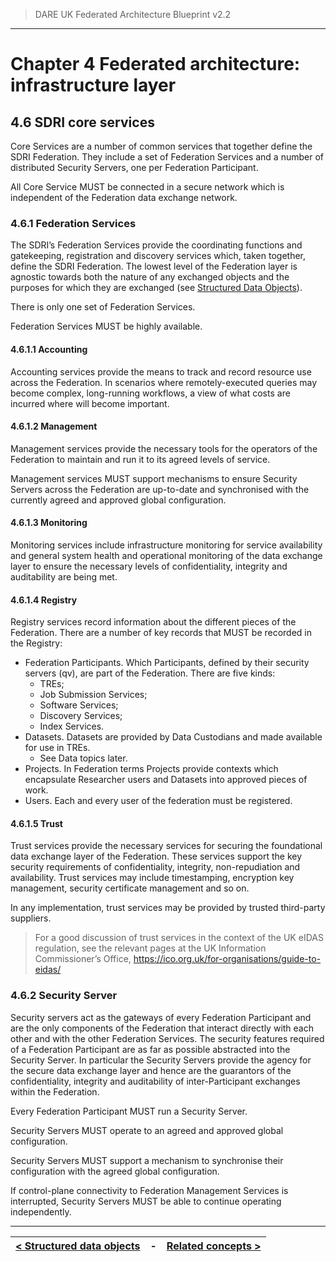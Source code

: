 > DARE UK Federated Architecture Blueprint  v2.2
----

# Chapter 4 Federated architecture: infrastructure layer
## 4.6 SDRI core services

Core Services are a number of common services that together define the SDRI Federation. They include a set of Federation Services and a number of distributed Security Servers, one per Federation Participant. 

All Core Service MUST be connected in a secure network which is independent of the Federation data exchange network.

### 4.6.1 Federation Services

The SDRI’s Federation Services provide the coordinating functions and gatekeeping, registration and discovery services which, taken together, define the SDRI Federation. The lowest level of the Federation layer is agnostic towards both the nature of any exchanged objects and the purposes for which they are exchanged (see [Structured Data Objects](4_5_Structured_Data_Objects.md)).

There is only one set of Federation Services.

Federation Services MUST be highly available.

#### 4.6.1.1 Accounting
Accounting services provide the means to track and record resource use across the Federation. In scenarios where remotely-executed queries may become complex, long-running workflows, a view of what costs are incurred where will become important.

#### 4.6.1.2 Management

Management services provide the necessary tools for the operators of the Federation to maintain and run it to its agreed levels of service.

Management services MUST support mechanisms to ensure Security Servers across the Federation are up-to-date and synchronised with the currently agreed and approved global configuration.

#### 4.6.1.3 Monitoring

Monitoring services include infrastructure monitoring for service availability and general system health and operational monitoring of the data exchange layer to ensure the necessary levels of confidentiality, integrity and auditability are being met.

#### 4.6.1.4 Registry

Registry services record information about the different pieces of the Federation. There are a number of key records that MUST be recorded in the Registry:

 * Federation Participants. Which Participants, defined by their security servers (qv), are part of the Federation. There are five kinds:
   - TREs;
   - Job Submission Services;
   - Software Services;
   - Discovery Services;
   - Index Services.
 * Datasets. Datasets are provided by Data Custodians and made available for use in TREs.
   - See Data topics later. 
 * Projects. In Federation terms Projects provide contexts which encapsulate Researcher users and Datasets into approved pieces of work.
 * Users. Each and every user of the federation must be registered.

#### 4.6.1.5 Trust

Trust services provide the necessary services for securing the foundational data exchange layer of the Federation. These services support the key security requirements of confidentiality, integrity, non-repudiation and availability. Trust services may include timestamping, encryption key management, security certificate management and so on.

In any implementation, trust services may be provided by trusted third-party suppliers.
> For a good discussion of trust services in the context of the UK eIDAS regulation, see the relevant pages at the UK Information Commissioner’s Office, https://ico.org.uk/for-organisations/guide-to-eidas/

### 4.6.2 Security Server

Security servers act as the gateways of every Federation Participant and are the only components of the Federation that interact directly with each other and with the other Federation Services. The security features required of a Federation Participant are as far as possible abstracted into the Security Server. In particular the Security Servers provide the agency for the secure data exchange layer and hence are the guarantors of the confidentiality, integrity and auditability of inter-Participant exchanges within the Federation.

Every Federation Participant MUST run a Security Server.

Security Servers MUST operate to an agreed and approved global configuration.

Security Servers MUST support a mechanism to synchronise their configuration with the agreed global configuration.

If control-plane connectivity to Federation Management Services is interrupted, Security Servers MUST be able to continue operating independently.


----

| [< Structured data objects](4_5_Structured_Data_Objects.md) | - | [Related concepts >](4_7_Related_Concepts.md) |
| ---- | ---- | ---- |


